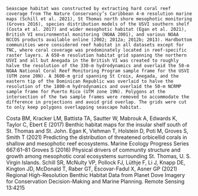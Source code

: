 	Seascape habitat was constructed by extracting hard coral reef coverage from The Nature Conservancy’s Caribbean 4-m resolution marine maps (Schill et al. 2021), St Thomas north shore mesophotic monitoring (Groves 2016), species distribution models of the USVI southern shelf (Costa et al. 2017) and wider mesophotic habitat (Egan et al. 2021), British VI environmental monitoring (NOAA 2001), and various NOAA NCCOS products available online (2002; 2012a; 2012b; 2013). Hardbottom communities were considered reef habitat in all datasets except for TNC, where coral coverage was predominately located in reef-specific raster layers. A 650-m resolution habitat grid spanning the northern USVI and all but Anegada in the British VI was created to roughly halve the resolution of the 330-m hydrodynamics and overlaid the 50-m NOAA National Coral Reef Monitoring Program sample frame for the USVI (UTM zone 20N). A 3600-m grid spanning St Croix, Anegada, and the eastern tip of the Dominican Republic was overlaid to halve the resolution of the 1800-m hydrodynamics and overlaid the 50-m NCRMP sample frame for Puerto Rico (UTM zone 19N). Polygons at the intersection of the two sample frames were removed to accommodate the difference in projections and avoid grid overlap. The grids were cut to only keep polygons overlapping seascape habitat.


Costa BM, Kracker LM, Battista TA, Sautter W, Mabrouk A, Edwards K, Taylor C, Ebert E (2017) Benthic habitat maps for the insular shelf south of St. Thomas and St. John. 
Egan K, Viehman T, Holstein D, Poti M, Groves S, Smith T (2021) Predicting the distribution of threatened orbicellid corals in shallow and mesophotic reef ecosystems. Marine Ecology Progress Series 667:61–81 
Groves S (2016) Physical drivers of community structure and growth among mesophotic coral ecosystems surrounding St. Thomas, U. S. Virgin Islands. 
Schill SR, McNulty VP, Pollock FJ, Lüthje F, Li J, Knapp DE, Kington JD, McDonald T, Raber GT, Escovar-Fadul X, Asner GP (2021) Regional High-Resolution Benthic Habitat Data from Planet Dove Imagery for Conservation Decision-Making and Marine Planning. Remote Sensing 13:4215 

